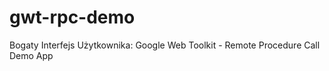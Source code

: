 gwt-rpc-demo
============

Bogaty Interfejs Użytkownika: Google Web Toolkit - Remote Procedure Call Demo App
